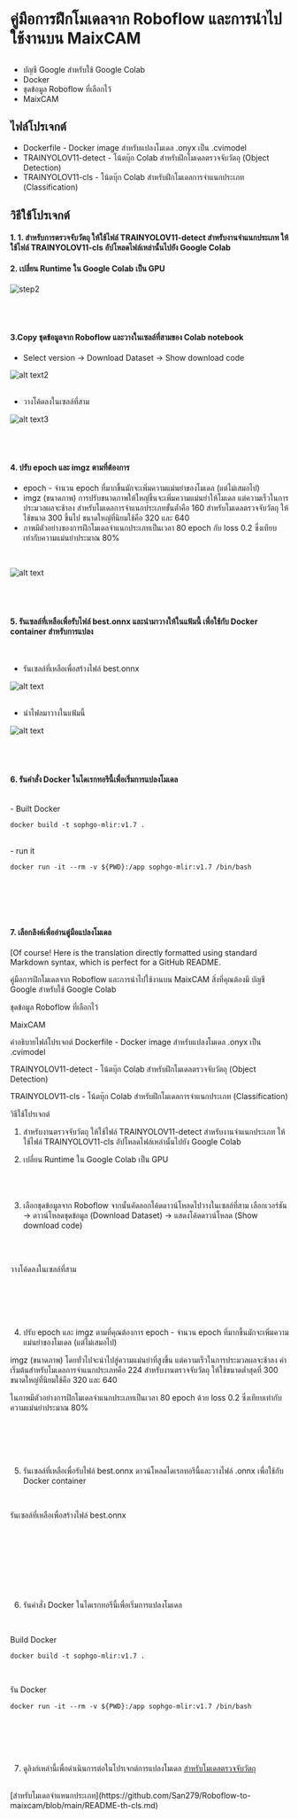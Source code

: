 # คู่มือการฝึกโมเดลจาก Roboflow และการนำไปใช้งานบน MaixCAM
## 
- บัญชี Google สำหรับใช้ Google Colab
- Docker 
- ชุดข้อมูล Roboflow ที่เลือกไว้
- MaixCAM

## ไฟล์โปรเจกต์
- Dockerfile - Docker image สำหรับแปลงโมเดล .onyx เป็น .cvimodel
- TRAINYOLOV11-detect - โน้ตบุ๊ก Colab สำหรับฝึกโมเดลตรวจจับวัตถุ (Object Detection)
- TRAINYOLOV11-cls - โน้ตบุ๊ก Colab สำหรับฝึกโมเดลการจำแนกประเภท (Classification)

## วิธีใช้โปรเจกต์

#### 1. 1. สำหรับการตรวจจับวัตถุ ให้ใช้ไฟล์ TRAINYOLOV11-detect สำหรับงานจำแนกประเภท ให้ใช้ไฟล์ TRAINYOLOV11-cls อัปโหลดไฟล์เหล่านั้นไปยัง Google Colab

#### 2. เปลี่ยน Runtime ใน Google Colab เป็น GPU

![step2](/assets/datatwo.jpg)
<br /><br /><br /><br />

#### 3.Copy ชุดข้อมูลจาก Roboflow และวางในเซลล์ที่สามของ Colab notebook
- Select version -> Download Dataset -> Show download code

![alt text2](assets/3.jpg)
<br /><br />

- วางโค้ดลงในเซลล์ที่สาม

![alt text3](/assets/3.1.jpg)
<br /><br /><br /><br />

#### 4. ปรับ epoch และ imgz ตามที่ต้องการ
- epoch - จำนวน epoch ที่มากขึ้นมักจะเพิ่มความแม่นยำของโมเดล (แต่ไม่เสมอไป)
- imgz (ขนาดภาพ) การปรับขนาดภาพให้ใหญ่ขึ้นจะเพิ่มความแม่นยำให้โมเดล แต่ความเร็วในการประมวลผลจะช้าลง สำหรับโมเดลการจำแนกประเภทขั้นต้ำคือ 160 สำหรับโมเดลตรวจจับวัตถุ ให้ใช้ขนาด 300 ขึ้นไป ขนาดใหญ่ที่นิยมใช้คือ 320 และ 640
- ภาพมีตัวอย่างของการฝึกโมเดลจำแนกประเภทเป็นเวลา 80 epoch กับ loss 0.2 ซึ่งเทียบเท่ากับความแม่นยำประมาณ 80%
<br/>

![alt text](/assets/4.jpg)
<br /><br /><br /><br />

#### 5. รันเซลล์ที่เหลือเพื่อรับไฟล์ best.onnx และนำมาวางให้ในแฟ้มนี้ เพื่อใช้กับ Docker container สำหรับการแปลง
<br />

- รันเซลล์ที่เหลือเพื่อสร้างไฟล์ best.onnx

![alt text](/assets/5.jpg)
<br /><br />

- นำไฟลมาวางในแฟ้มนี้

![alt text](/assets/5.1.jpg)
<br /><br /><br /><br />

#### 6. รันคำสั่ง Docker ในไดเรกทอรีนี้เพื่อเริ่มการแปลงโมเดล
<br />
- Built Docker

```
docker build -t sophgo-mlir:v1.7 .
```
<br />
- run it

```
docker run -it --rm -v ${PWD}:/app sophgo-mlir:v1.7 /bin/bash
```
<br /><br /><br /><br />

#### 7. เลือกลิงค์เพื่ออ่านตู่มือแปลงโมเดล
[Of course! Here is the translation directly formatted using standard Markdown syntax, which is perfect for a GitHub README.

คู่มือการฝึกโมเดลจาก Roboflow และการนำไปใช้งานบน MaixCAM
สิ่งที่คุณต้องมี
บัญชี Google สำหรับใช้ Google Colab

ชุดข้อมูล Roboflow ที่เลือกไว้

MaixCAM

คำอธิบายไฟล์โปรเจกต์
Dockerfile - Docker image สำหรับแปลงโมเดล .onyx เป็น .cvimodel

TRAINYOLOV11-detect - โน้ตบุ๊ก Colab สำหรับฝึกโมเดลตรวจจับวัตถุ (Object Detection)

TRAINYOLOV11-cls - โน้ตบุ๊ก Colab สำหรับฝึกโมเดลการจำแนกประเภท (Classification)

วิธีใช้โปรเจกต์
1. สำหรับงานตรวจจับวัตถุ ให้ใช้ไฟล์ TRAINYOLOV11-detect สำหรับงานจำแนกประเภท ให้ใช้ไฟล์ TRAINYOLOV11-cls อัปโหลดไฟล์เหล่านั้นไปยัง Google Colab
2. เปลี่ยน Runtime ใน Google Colab เป็น GPU
<br /><br /><br /><br />

3. เลือกชุดข้อมูลจาก Roboflow จากนั้นคัดลอกโค้ดดาวน์โหลดไปวางในเซลล์ที่สาม
เลือกเวอร์ชัน → ดาวน์โหลดชุดข้อมูล (Download Dataset) → แสดงโค้ดดาวน์โหลด (Show download code)

<br /><br />

วางโค้ดลงในเซลล์ที่สาม

<br /><br /><br /><br />

4. ปรับ epoch และ imgz ตามที่คุณต้องการ
epoch - จำนวน epoch ที่มากขึ้นมักจะเพิ่มความแม่นยำของโมเดล (แต่ไม่เสมอไป)

imgz (ขนาดภาพ) โดยทั่วไปจะนำไปสู่ความแม่นยำที่สูงขึ้น แต่ความเร็วในการประมวลผลจะช้าลง ค่าเริ่มต้นสำหรับโมเดลการจำแนกประเภทคือ 224 สำหรับงานตรวจจับวัตถุ ให้ใช้ขนาดต่ำสุดที่ 300 ขนาดใหญ่ที่นิยมใช้คือ 320 และ 640

ในภาพมีตัวอย่างการฝึกโมเดลจำแนกประเภทเป็นเวลา 80 epoch ด้วย loss 0.2 ซึ่งเทียบเท่ากับความแม่นยำประมาณ 80%

<br /><br /><br /><br />

5. รันเซลล์ที่เหลือเพื่อรับไฟล์ best.onnx ดาวน์โหลดไดเรกทอรีนี้และวางไฟล์ .onnx เพื่อใช้กับ Docker container
<br />

รันเซลล์ที่เหลือเพื่อสร้างไฟล์ best.onnx

<br /><br />

<br /><br /><br /><br />

6. รันคำสั่ง Docker ในไดเรกทอรีนี้เพื่อเริ่มการแปลงโมเดล
<br />

Build Docker

```
docker build -t sophgo-mlir:v1.7 .
```
<br />

รัน Docker

```
docker run -it --rm -v ${PWD}:/app sophgo-mlir:v1.7 /bin/bash
```
<br /><br /><br /><br />

7. ดูลิงก์เหล่านี้เพื่อดำเนินการต่อในโปรเจกต์การแปลงโมเดล
[สำหรับโมเดลตรวจจับวัตถุ](https://github.com/San279/Roboflow-to-maixcam/blob/main/README-th-det.md)
<br/>
[สำหรับโมเดลจำแหนกประเภท](https://github.com/San279/Roboflow-to-maixcam/blob/main/README-th-cls.md)